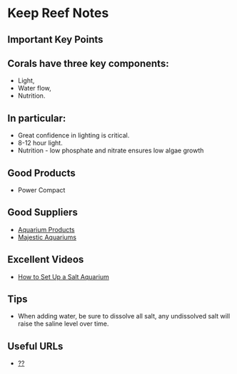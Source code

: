 
Keep Reef Notes
===============

Important Key Points
--------------------

## Corals have three key components:

 * Light,
 * Water flow,
 * Nutrition.

## In particular:

 * Great confidence in lighting is critical.
 * 8-12 hour light.
 * Nutrition - low phosphate and nitrate ensures low algae growth


Good Products
-------------

 * Power Compact


Good Suppliers
--------------

 * [Aquarium Products](http://www.aquariumproducts.com.au)
 * [Majestic Aquariums](http://www.majesticaquariums.com.au)


Excellent Videos
----------------

 * [How to Set Up a Salt Aquarium](https://www.youtube.com/watch?v=PwKTq2Dzcss)


Tips
----

 * When adding water, be sure to dissolve all salt, any undissolved salt will
   raise the saline level over time.


Useful URLs
-----------

 * [??](http://www.reefkeeping.com/issues/2002-12/rs/feature/index.php)
